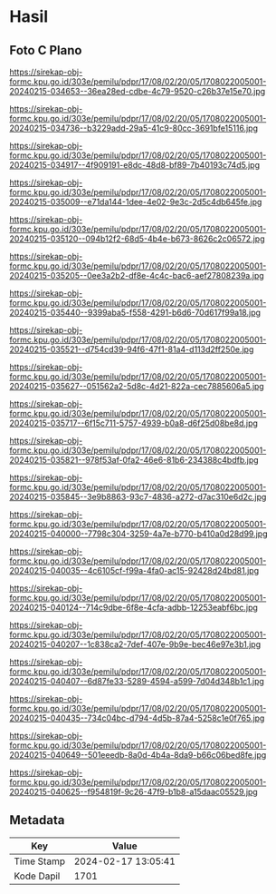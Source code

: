 # Hasil

## Foto C Plano

https://sirekap-obj-formc.kpu.go.id/303e/pemilu/pdpr/17/08/02/20/05/1708022005001-20240215-034653--36ea28ed-cdbe-4c79-9520-c26b37e15e70.jpg

https://sirekap-obj-formc.kpu.go.id/303e/pemilu/pdpr/17/08/02/20/05/1708022005001-20240215-034736--b3229add-29a5-41c9-80cc-3691bfe15116.jpg

https://sirekap-obj-formc.kpu.go.id/303e/pemilu/pdpr/17/08/02/20/05/1708022005001-20240215-034917--4f909191-e8dc-48d8-bf89-7b40193c74d5.jpg

https://sirekap-obj-formc.kpu.go.id/303e/pemilu/pdpr/17/08/02/20/05/1708022005001-20240215-035009--e71da144-1dee-4e02-9e3c-2d5c4db645fe.jpg

https://sirekap-obj-formc.kpu.go.id/303e/pemilu/pdpr/17/08/02/20/05/1708022005001-20240215-035120--094b12f2-68d5-4b4e-b673-8626c2c06572.jpg

https://sirekap-obj-formc.kpu.go.id/303e/pemilu/pdpr/17/08/02/20/05/1708022005001-20240215-035205--0ee3a2b2-df8e-4c4c-bac6-aef27808239a.jpg

https://sirekap-obj-formc.kpu.go.id/303e/pemilu/pdpr/17/08/02/20/05/1708022005001-20240215-035440--9399aba5-f558-4291-b6d6-70d617f99a18.jpg

https://sirekap-obj-formc.kpu.go.id/303e/pemilu/pdpr/17/08/02/20/05/1708022005001-20240215-035521--d754cd39-94f6-47f1-81a4-d113d2ff250e.jpg

https://sirekap-obj-formc.kpu.go.id/303e/pemilu/pdpr/17/08/02/20/05/1708022005001-20240215-035627--051562a2-5d8c-4d21-822a-cec7885606a5.jpg

https://sirekap-obj-formc.kpu.go.id/303e/pemilu/pdpr/17/08/02/20/05/1708022005001-20240215-035717--6f15c711-5757-4939-b0a8-d6f25d08be8d.jpg

https://sirekap-obj-formc.kpu.go.id/303e/pemilu/pdpr/17/08/02/20/05/1708022005001-20240215-035821--978f53af-0fa2-46e6-81b6-234388c4bdfb.jpg

https://sirekap-obj-formc.kpu.go.id/303e/pemilu/pdpr/17/08/02/20/05/1708022005001-20240215-035845--3e9b8863-93c7-4836-a272-d7ac310e6d2c.jpg

https://sirekap-obj-formc.kpu.go.id/303e/pemilu/pdpr/17/08/02/20/05/1708022005001-20240215-040000--7798c304-3259-4a7e-b770-b410a0d28d99.jpg

https://sirekap-obj-formc.kpu.go.id/303e/pemilu/pdpr/17/08/02/20/05/1708022005001-20240215-040035--4c6105cf-f99a-4fa0-ac15-92428d24bd81.jpg

https://sirekap-obj-formc.kpu.go.id/303e/pemilu/pdpr/17/08/02/20/05/1708022005001-20240215-040124--714c9dbe-6f8e-4cfa-adbb-12253eabf6bc.jpg

https://sirekap-obj-formc.kpu.go.id/303e/pemilu/pdpr/17/08/02/20/05/1708022005001-20240215-040207--1c838ca2-7def-407e-9b9e-bec46e97e3b1.jpg

https://sirekap-obj-formc.kpu.go.id/303e/pemilu/pdpr/17/08/02/20/05/1708022005001-20240215-040407--6d87fe33-5289-4594-a599-7d04d348b1c1.jpg

https://sirekap-obj-formc.kpu.go.id/303e/pemilu/pdpr/17/08/02/20/05/1708022005001-20240215-040435--734c04bc-d794-4d5b-87a4-5258c1e0f765.jpg

https://sirekap-obj-formc.kpu.go.id/303e/pemilu/pdpr/17/08/02/20/05/1708022005001-20240215-040649--501eeedb-8a0d-4b4a-8da9-b66c06bed8fe.jpg

https://sirekap-obj-formc.kpu.go.id/303e/pemilu/pdpr/17/08/02/20/05/1708022005001-20240215-040625--f954819f-9c26-47f9-b1b8-a15daac05529.jpg


## Metadata

| Key        | Value               |
| ---------- | ------------------- |
| Time Stamp | 2024-02-17 13:05:41 |
| Kode Dapil | 1701                |



